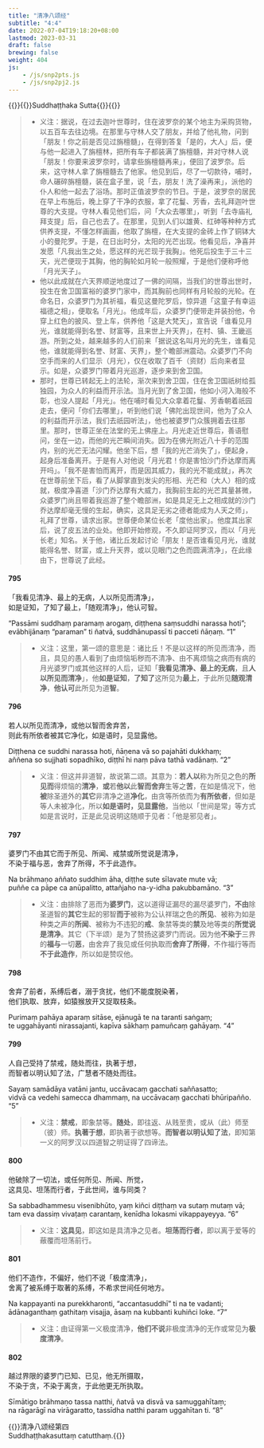 ```yaml
---
title: "清净八颂经"
subtitle: "4:4"
date: 2022-07-04T19:18:20+08:00
lastmod: 2023-03-31
draft: false
brewing: false
weight: 404
js:
    - /js/snp2pts.js
    - /js/snp2pj2.js
---
```



{{<subtitle>}}{{<suttalink src="snp4.4">}}Suddhaṭṭhaka Sutta{{</suttalink>}}{{</subtitle>}}

> - 义注：据说，在过去迦叶世尊时，住在波罗奈的某个地主为采购货物，以五百车去往边境。在那里与守林人交了朋友，并给了他礼物，问到「朋友！你之前是否见过旃檀髓」，在得到答复「是的，大人」后，便与他一起进入了旃檀林，把所有车子都装满了旃檀髓，并对守林人说「朋友！你要来波罗奈时，请拿些旃檀髓再来」，便回了波罗奈。后来，这守林人拿了旃檀髓去了他家。他见到后，尽了一切款待，哺时，命人碾碎旃檀髓，装在盒子里，说「去，朋友！洗了澡再来」，派他的仆人和他一起去了浴场。那时正值波罗奈的节日。于是，波罗奈的居民在早上布施后，晚上穿了干净的衣服，拿了花鬘、芳香，去礼拜迦叶世尊的大支提。守林人看见他们后，问「大众去哪里」，听到「去寺庙礼拜支提」后，自己也去了。在那里，见到人们以雄黄、红砷等种种方式供养支提，不懂怎样画画，他取了旃檀，在大支提的金砖上作了铜钵大小的曼陀罗。于是，在日出时分，太阳的光芒出现。他看见后，净喜并发愿「凡我出生之处，愿这样的光芒现于我胸」。他死后投生于三十三天，光芒便现于其胸，他的胸轮如月轮一般照耀，于是他们便称呼他「月光天子」。
> - 他以此成就在六天界顺逆地度过了一佛的间隔，当我们的世尊出世时，投生在舍卫国富裕的婆罗门家中，而其胸前也同样有月轮般的光轮。在命名日，众婆罗门为其祈福，看见这曼陀罗后，惊异道「这童子有幸运福德之相」，便取名「月光」。他成年后，众婆罗门便带走并装扮他，令穿上红色的披风、登上车，供养他「这是大梵天」，宣告说「谁看见月光，谁就能得到名誉、财富等，且来世上升天界」，在村、镇、王畿巡游。所到之处，越来越多的人们前来「据说这名叫月光的先生，谁看见他，谁就能得到名誉、财富、天界」，整个瞻部洲震动。众婆罗门不向空手而来的人们显示（月光），仅在收取了百千（资财）后向来者显示。如是，众婆罗门带着月光巡游，逐步来到舍卫国。
> - 那时，世尊已转起无上的法轮，渐次来到舍卫国，住在舍卫国祇树给孤独园，为众人的利益而开示法。当月光到了舍卫国，他如小河入海般不彰，也没人提起「月光」。他在哺时看见大众拿着花鬘、芳香朝着祇园走去，便问「你们去哪里」，听到他们说「佛陀出现世间，他为了众人的利益而开示法，我们去祇园听法」，他也被婆罗门众簇拥着去往那里。那时，世尊正坐在法堂的无上佛座上。月光走近世尊后，善语慰问，坐在一边，而他的光芒瞬间消失。因为在佛光附近八十手的范围内，别的光芒无法闪耀。他坐下后，想「我的光芒消失了」，便起身，起身后准备离开。于是有人对他说「月光君！你是害怕沙门乔达摩而离开吗」。「我不是害怕而离开，而是因其威力，我的光不能成就」，再次在世尊前坐下后，看了从脚掌直到发尖的形相、光芒和（大人）相的成就，极度净喜道「沙门乔达摩有大威力，我胸前生起的光芒其量甚微，众婆罗门尚且带着我巡游了整个瞻部洲，如是具足无上之相成就的沙门乔达摩却毫无慢的生起，确实，这具足无劣之德者能成为人天之师」，礼拜了世尊，请求出家。世尊便命某位长老「度他出家」。他度其出家后，说了皮五法的业处。他即开始修观，不久即证阿罗汉，而以「月光长老」知名。关于他，诸比丘发起讨论「朋友！是否谁看见月光，谁就能得名誉、财富，或上升天界，或以见眼门之色而圆满清净」，在此缘由下，世尊说了此经。

#### 795

「我看见清净、最上的无病，人以所见而清净」，  
如是证知，了知了最上，「随观清净」，他认可智。

“Passāmi suddhaṃ paramaṃ arogaṃ, diṭṭhena saṃsuddhi narassa hoti”;  
evābhijānaṃ “paraman” ti ñatvā, suddhānupassī ti pacceti ñāṇaṃ. <q>1</q>

> - 义注：这里，第一颂的意思是：诸比丘！不是以这样的所见而清净，而且，具见的愚人看到了由烦恼垢秽而不清净、由不离烦恼之病而有病的月光婆罗门或其他这样的人后，证知「**我看见清净、最上的无病**，且**人以所见而清净**」，他**如是证知**，**了知了**这所见为**最上**，于此所见**随观清净**，**他认可**此所见为道**智**。

#### 796

若人以所见而清净，或他以智而舍弃苦，  
则此有所依者被其它净化，如是语时，见显露他。

Diṭṭhena ce suddhi narassa hoti, ñāṇena vā so pajahāti dukkhaṃ;  
aññena so sujjhati sopadhīko, diṭṭhī hi naṃ pāva tathā vadānaṃ. <q>2</q>

> - 义注：但这并非道智，故说第二颂。其意为：**若人以**称为所见之色的**所见而**得烦恼的**清净**，**或**若**他以**此**智而舍弃**生等之**苦**，在如是情况下，他**被**除圣道外的**其它**非清净之道**净化**，由贪等所依而为**有所依者**，但如是等人未被净化，所以**如是语时，见显露他**，当他以「世间是常」等方式如是言说时，正是此见说明这随顺于见者：「他是邪见者」。

#### 797

婆罗门不由其它而于所见、所闻、戒禁或所觉说是清净，  
不染于福与恶，舍弃了所得，不于此造作。

Na brāhmaṇo aññato suddhim āha, diṭṭhe sute sīlavate mute vā;  
puññe ca pāpe ca anūpalitto, attañjaho na-y-idha pakubbamāno. <q>3</q>

> - 义注：由排除了恶而为**婆罗门**，这以道得证漏尽的漏尽婆罗门，**不由**除圣道智的**其它**生起的邪智**而于**被称为公认祥瑞之色的**所见**、被称为如是种类之声的**所闻**、被称为不违犯的**戒**、象禁等类的**禁**及地等类的**所觉说是清净**。其它（下半颂）是为了赞扬这婆罗门而说。因为他**不染于**三界的**福与**一切**恶**，由舍弃了我见或任何执取而**舍弃了所得**，不作福行等而**不于此造作**，所以如是赞叹他。

#### 798

舍弃了前者，系缚后者，溺于贪扰，他们不能度脱染著，  
他们执取、放弃，如猿猴放开又捉取枝条。

Purimaṃ pahāya aparaṃ sitāse, ejānugā te na taranti saṅgaṃ;  
te uggahāyanti nirassajanti, kapīva sākhaṃ pamuñcaṃ gahāyaṃ. <q>4</q>

#### 799

人自己受持了禁戒，随处而往，执著于想，  
而智者以明认知了法，广慧者不随处而往。

Sayaṃ samādāya vatāni jantu, uccāvacaṃ gacchati saññasatto;  
vidvā ca vedehi samecca dhammaṃ, na uccāvacaṃ gacchati bhūripañño. <q>5</q>

> - 义注：**禁戒**，即象禁等。**随处**，即往返、从贱至贵，或从（此）师至（彼）师。**执著于想**，即执著于欲想等。**而智者以明认知了法**，即知第一义的阿罗汉以四道智之明证得了四谛法。

#### 800

他破除了一切法，或任何所见、所闻、所觉，  
这具见、坦荡而行者，于此世间，谁与同类？

Sa sabbadhammesu visenibhūto, yaṃ kiñci diṭṭhaṃ va sutaṃ mutaṃ vā;  
tam eva dassiṃ vivaṭaṃ carantaṃ, kenīdha lokasmi vikappayeyya. <q>6</q>

> - 义注：**这具见**，即这如是具清净之见者。**坦荡而行者**，即以离于爱等的蔽覆而坦荡前行。

#### 801

他们不造作，不偏好，他们不说「极度清净」，  
舍离了被系缚于取著的系缚，不希求世间任何地方。

Na kappayanti na purekkharonti, “accantasuddhī” ti na te vadanti;  
ādānaganthaṃ gathitaṃ visajja, āsaṃ na kubbanti kuhiñci loke. <q>7</q>

> - 义注：由证得第一义极度清净，**他们不说**非极度清净的无作或常见为**极度清净**。

#### 802

越过界限的婆罗门已知、已见，他无所摄取，  
不染于贪，不染于离贪，于此他更无所执取。

Sīmātigo brāhmaṇo tassa natthi, ñatvā va disvā va samuggahītaṃ;  
na rāgarāgī na virāgaratto, tassīdha natthi param uggahītan ti. <q>8</q>


{{<eof>}}清净八颂经第四<br><span class="pi">Suddhaṭṭhakasuttaṃ catutthaṃ.</span>{{</eof>}}
